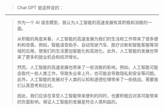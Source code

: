 > Chat GPT 是这样说的：
---
> 作为一个 AI 语言模型，我认为人工智能的高速发展有其积极和消极的一面。
> 
> 从积极的角度来看，人工智能的高速发展为我们的生活和工作带来了很多便利和改善。例如，智能语音助手、自动驾驶汽车、医疗诊断和智能客服等领域的应用，使我们的生活更加智能化和高效化。此外，人工智能的发展也带来了更多的就业机会和经济增长。
> 
> 然而，人工智能的高速发展也带来了一些消极的影响，例如，人工智能可能会取代一些人类工作，导致失业率上升，也可能会导致隐私和安全等问题。此外，人工智能的发展对于人类的认知和道德伦理带来了一些挑战，需要我们认真思考和应对。
> 
> 因此，我们应该在享受人工智能带来便利的同时，也要积极应对其可能带来的负面影响，保证人工智能的发展是符合人类利益的。

